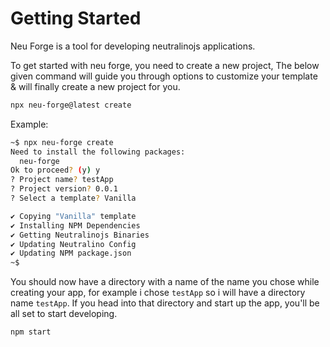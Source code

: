 # Getting Started
Neu Forge is a tool for developing neutralinojs applications.

To get started with neu forge, you need to create a new project, The below given command will guide you through options to customize your template & will finally create a new project for you.

```bash
npx neu-forge@latest create
```

Example:

```bash
~$ npx neu-forge create
Need to install the following packages:
  neu-forge
Ok to proceed? (y) y
? Project name? testApp
? Project version? 0.0.1
? Select a template? Vanilla

✔ Copying "Vanilla" template
✔ Installing NPM Dependencies
✔ Getting Neutralinojs Binaries
✔ Updating Neutralino Config
✔ Updating NPM package.json
~$
```

You should now have a directory with a name of the name you chose while creating your app, for example i chose `testApp` so i will have a directory name `testApp`. If you head into that directory and start up the app, you'll be all set to start developing.
```bash
npm start
```
